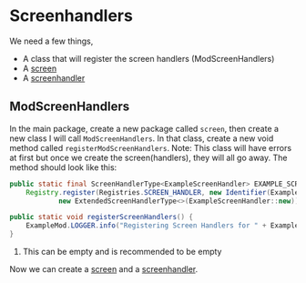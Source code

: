 # Screenhandlers

We need a few things, 

- A class that will register the screen handlers (ModScreenHandlers)
- A [screen](../screenhandler/examplescreen.md)
- A [screenhandler](../screenhandler/examplescreenhandler.md)

## ModScreenHandlers

In the main package, create a new package called ```screen```, then create a new class I will call ```ModScreenHandlers```. In that class, create a new void method called ```registerModScreenHandlers```. Note: This class will have errors at first but once we create the screen(handlers), they will all go away. The method should look like this:

```java
public static final ScreenHandlerType<ExampleScreenHandler> EXAMPLE_SCREEN_HANDLER =
    Registry.register(Registries.SCREEN_HANDLER, new Identifier(ExampleMod.MOD_ID, "example"),
            new ExtendedScreenHandlerType<>(ExampleScreenHandler::new));

public static void registerScreenHandlers() {
    ExampleMod.LOGGER.info("Registering Screen Handlers for " + ExampleMod.MOD_ID);//(1)!
}
```

1. This can be empty and is recommended to be empty

Now we can create a [screen](../screenhandler/examplescreen.md) and a [screenhandler](../screenhandler/examplescreenhandler.md). 